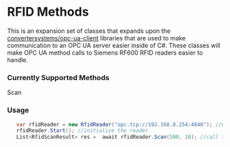 # RFID Methods
This is an expansion set of classes that expands upon the [convertersystems/opc-ua-client](https://github.com/convertersystems/opc-ua-client) libraries that  are used to make communication to an OPC UA server easier inside of C#.  These classes will make OPC UA method calls to Siemens RF600 RFID readers easier to handle. 
### Currently Supported Methods
Scan

### Usage
```csharp
   var rfidReader = new RfidReader("opc.tcp://192.168.0.254:4840"); //Give the opc ua address to the reader 
   rfidReader.Start(); //initialize the reader
   List<RfidScanResult> res =  await rfidReader.Scan(500, 10); //call the scan method and pass through the duration and cycles

```
